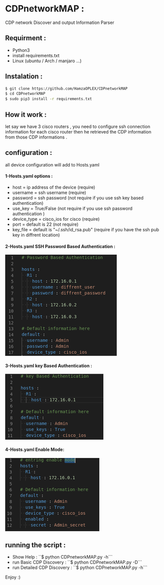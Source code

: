 # CDPnetworkMAP :
CDP network Discover and output Information Parser


## Requirment :

- Python3
- install requirements.txt
- Linux (ubuntu / Arch / manjaro ...)

## Instalation :

```bash
$ git clone https://github.com/HamzaOPLEX/CDPnetworkMAP
$ cd CDPnetworkMAP
$ sudo pip3 install -r requirements.txt
```

## How it work :

let say we have 3 cisco routers , you need to configure ssh connection information for each cisco router then he retrieved the CDP information from those CDP informations .

## configuration :

all device configuration will add to Hosts.yaml

####    1-Hosts.yaml options :
  - host = ip address of the device (require)
  - username = ssh username (require)
  - password = ssh password (not require if you use ssh key based authentication)
  - use_key  = True/False (not require if you use ssh password authentication )
  - device_type = cisco_ios for cisco (require)
  - port = default is 22 (not require)
  - key_file = default is "~/.ssh/id_rsa.pub" (require if you have the ssh pub key in diffrent location)

####    2-Hosts.yaml SSH Password Based Authentication :

![alt text](https://github.com/HamzaOPLEX/CDPnetworkMAP/blob/main/PasswordBasedAuthentication.png)

####    3-Hosts.yaml key Based Authentication :

![alt text](https://github.com/HamzaOPLEX/CDPnetworkMAP/blob/main/KeyBasedAuthentication.png)

####    4-Hosts.yaml Enable Mode:
![alt text](https://github.com/HamzaOPLEX/CDPnetworkMAP/blob/main/enablemode.png)

## running the script :

- Show Help : ``$ python CDPnetworkMAP.py -h```
- run Basic CDP Discovery : ``$ python CDPnetworkMAP.py -D```
- run Detailed CDP Discovery : ``$ python CDPnetworkMAP.py -h```

Enjoy :)
